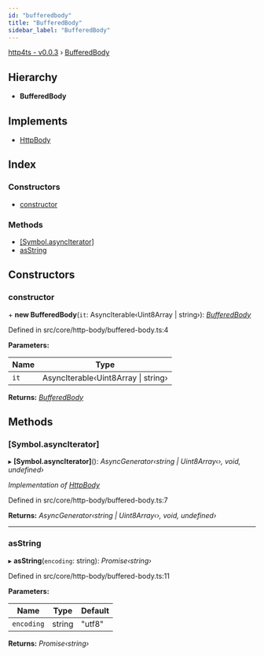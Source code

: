 ```yaml
---
id: "bufferedbody"
title: "BufferedBody"
sidebar_label: "BufferedBody"
---
```


[http4ts - v0.0.3](../index.md) › [BufferedBody](bufferedbody.md)

## Hierarchy

* **BufferedBody**

## Implements

* [HttpBody](../interfaces/httpbody.md)

## Index

### Constructors

* [constructor](bufferedbody.md#constructor)

### Methods

* [[Symbol.asyncIterator]](bufferedbody.md#[symbol.asynciterator])
* [asString](bufferedbody.md#asstring)

## Constructors

###  constructor

\+ **new BufferedBody**(`it`: AsyncIterable‹Uint8Array | string›): *[BufferedBody](bufferedbody.md)*

Defined in src/core/http-body/buffered-body.ts:4

**Parameters:**

Name | Type |
------ | ------ |
`it` | AsyncIterable‹Uint8Array &#124; string› |

**Returns:** *[BufferedBody](bufferedbody.md)*

## Methods

###  [Symbol.asyncIterator]

▸ **[Symbol.asyncIterator]**(): *AsyncGenerator‹string | Uint8Array‹›, void, undefined›*

*Implementation of [HttpBody](../interfaces/httpbody.md)*

Defined in src/core/http-body/buffered-body.ts:7

**Returns:** *AsyncGenerator‹string | Uint8Array‹›, void, undefined›*

___

###  asString

▸ **asString**(`encoding`: string): *Promise‹string›*

Defined in src/core/http-body/buffered-body.ts:11

**Parameters:**

Name | Type | Default |
------ | ------ | ------ |
`encoding` | string | "utf8" |

**Returns:** *Promise‹string›*
